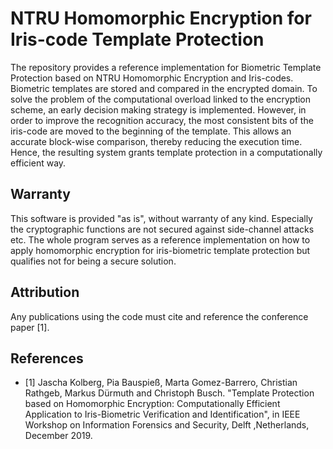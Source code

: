 # NTRU Homomorphic Encryption for Iris-code Template Protection

The repository provides a reference implementation for Biometric Template Protection based on NTRU Homomorphic Encryption and Iris-codes. Biometric templates are stored and compared in the encrypted domain. To solve the problem of the computational overload linked to the encryption scheme, an early decision making strategy is implemented. However, in order to improve the recognition accuracy, the most consistent bits of the iris-code are moved to the beginning of the template. This allows an accurate block-wise comparison, thereby reducing the execution time. Hence, the resulting system grants template protection in a computationally efficient way.


## Warranty

This software is provided "as is", without warranty of any kind. Especially the cryptographic functions are not secured against side-channel attacks etc. The whole program serves as a reference implementation on how to apply homomorphic encryption for iris-biometric template protection but qualifies not for being a secure solution.


## Attribution

Any publications using the code must cite and reference the conference paper [1].


## References

* [1] Jascha Kolberg, Pia Bauspieß, Marta Gomez-Barrero, Christian Rathgeb, Markus Dürmuth and Christoph Busch. "Template Protection based on Homomorphic Encryption: Computationally Efficient Application to Iris-Biometric Verification and Identification", in IEEE Workshop on Information Forensics and Security, Delft ,Netherlands, December 2019.
